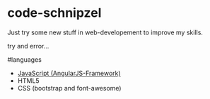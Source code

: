# code-schnipzel
Just try some new stuff in web-developement to improve my skills. 
    
    
  try and error...

#languages
<ul>
    <li><a href="https://angularjs.org/">JavaScript (AngularJS-Framework)</a></li>
    <li>HTML5</li>
    <li>CSS (bootstrap and font-awesome)</li>
</ul>
    
  
